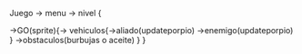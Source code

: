 Juego -> menu -> nivel {

->GO(sprite){-> vehiculos{->aliado(updateporpio)
						   ->enemigo(updateporpio)
						  }
			 ->obstaculos(burbujas o aceite)
			}
}